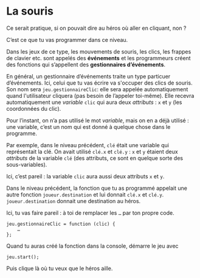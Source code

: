 # La souris

Ce serait pratique, si on pouvait dire au héros où aller en cliquant, non ?

C’est ce que tu vas programmer dans ce niveau.

Dans les jeux de ce type, les mouvements de souris, les clics, les frappes de clavier
etc. sont appelés des **événements** et les programmeurs créent des fonctions qui
s’appellent des **gestionnaires d’événements**.

En général, un gestionnaire d’événements traite un type particuer d’événements. Ici,
celui que tu vas écrire va s'occuper des clics de souris. Son nom sera
`jeu.gestionnaireClic`: elle sera appelée automatiquement quand l'utilisateur
cliquera (pas besoin de l’appeler toi-même). Elle recevra automatiquement une
*variable* `clic` qui aura deux *attributs* : `x` et `y` (les coordonnées du
clic).

Pour l’instant, on n’a pas utilisé le mot *variable*, mais on en a déjà utilisé :
une variable, c’est un nom qui est donné à quelque chose dans le programme.

Par exemple, dans le niveau précédent, `clé` était une variable qui représentait la
clé. On avait utilisé `clé.x` et `clé.y` : `x` et `y` étaient deux *attributs*
de la variable `clé` (des attributs, ce sont en quelque sorte des sous-variables).

Ici, c’est pareil : la variable `clic` aura aussi deux attributs `x` et `y`.

Dans le niveau précédent, la fonction que tu as programmé appelait une autre fonction
`joueur.destination` et lui donnait `clé.x` et `clé.y`. `joueur.destination`
donnait une destination au héros.

Ici, tu vas faire pareil : à toi de remplacer les `…` par ton propre code.

```
jeu.gestionnaireClic = function (clic) {
    …
};
```

Quand tu auras créé la fonction dans la console, démarre le jeu avec
```
jeu.start();
```

Puis clique là où tu veux que le héros aille.
